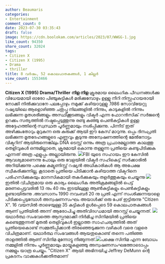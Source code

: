 ```yaml
---
author: Beaumaris
categories:
- Entertainment
comment_count: 0
date: 2023-07-30 03:35:43
draft: false
image: https://cdn.boolokam.com/articles/2023/07/WWGG-1.jpg
like_count: 94350
share_count: 32024
tags:
- Citizen X
- Citizen X (1995)
- Drama
- thriller
title: 8 വർഷം, 52 കൊലപാതകങ്ങൾ, 1 കില്ലർ
view_count: 1553466
---
```


**Citizen X (1995) Drama/Thriller** **നിള നിള** ക്രൂരമായ ലൈംഗിക പീഡനങ്ങൾക്കു വിധേയമായി ഓരോ പിഞ്ചുകുട്ടികൾ മരിക്കുമ്പോഴും ഉള്ളു നീറി നിസ്സഹായരായി നോക്കി നിൽക്കുവാനേ പലപ്പോഴും നമുക്ക് കഴിയാറുള്ളു .1986 സോവിയേറ്റു റഷ്യയിലെ ആളൊഴിഞ്ഞ ചതുപ്പു നിലങ്ങളിൽ നിന്നും, കാടുകളിൽ നിന്നും ലഭിക്കുന്ന മൃതശരീങ്ങളും അസ്ഥിക്കൂടങ്ങളും വിക്ടർ എന്ന ഫോറൻസിക് സർജന്റെ ഉറക്കം സത്യത്തിൽ നഷ്ടപ്പെടുത്തുന്നു [](https://cdn.boolokam.com/articles/2023/07/citizenx6.jpg)രണ്ടു കുഞ്ഞു പെൺകുട്ടികൾ ഉള്ള അദ്ദേഹത്തിന്റെ സ്വസ്ഥത പൂർണ്ണമായും നശിപ്പിക്കുന്നു. പിന്നീട് ഇത് അഴിക്കുംതോറും മുറുകുന്ന ഒരു കുരുക്ക് ആയി ഈ കേസ് മാറുന്നു. ഒപ്പം ദിനംപ്രതി ലഭിക്കുന്ന മൃതദേഹങ്ങളുടെ എണ്ണവും കൂടുന്നു അന്വേഷണത്തിന്റെ മേൽനോട്ടം വിക്ടറിന് ആയിരുന്നെങ്കിലും DNA ടെസ്റ്റ് ഒന്നും അത്ര പ്രചാരമല്ലാത്ത കാലത്തു തെളിവുകൾ ഒന്നുമില്ലാതെ, ക്രൂരമായി കൊന്നു തള്ളുന്ന പ്രതിയെ കണ്ടുപിടിക്കുക എന്നത് അത്ര എളുപ്പം അല്ലായിരുന്നു. [![](https://cdn.boolokam.com/articles/2023/07/WWGG-1.jpg)](https://cdn.boolokam.com/articles/2023/07/WWGG-1.jpg)FBI യുടെ സഹായം ഈ കേസിൽ ആവശ്യമാണെന്നു പോലും ഒരു വേളയിൽ വിക്ടർ സഹികെട്ട് സർക്കാരിൽ അറിയിക്കുന്നു പക്ഷെ കമ്യുണിസ്റ്റ് റഷ്യൻ അധികാരികൾ ആ അപേക്ഷ സ്വീകരിക്കുന്നില്ല, കൂടാതെ പ്രതിയെ പിടിക്കാൻ കഴിയാത്ത വിക്ടറിനെ പരിഹസിക്കുകയും മാനസികമായി തകർക്കുകയും തളർത്തുകയും ചെയ്യുന്നു [![](https://cdn.boolokam.com/articles/2023/07/FF.jpg)](https://cdn.boolokam.com/articles/2023/07/FF.jpg)ഇതിൽ വിചിത്രമായ ഒരു കാര്യം ലൈംഗിക അതിക്രമങ്ങളിൽ പെട്ട് മരണപ്പെട്ടവരിൽ 13 നും 40 നും ഇടയിലുള്ള ആൺകുട്ടികളും പെൺകുട്ടികളും ഉണ്ടായിരുന്നു .അവസാനം 1990 നവംബർ 20 നു പ്രതി എന്ന് സംശിക്കുന്നയാളെ പിടിക്കപ്പെടുമ്പോൾ അന്വഷണസംഘം അയാൾക്ക്‌ ഒരു പേര് ഇട്ടിരുന്നു "Citizen X". 16 വയസിൽ താഴെയുള്ള 35 കുട്ടികൾ ഉൾപ്പെടെ 59 കൊലപാതകങ്ങൾ ആണ് പ്രതിയിൽ അന്ന് ആരോപിച്ചു അതിവിദഗ്ധമായി അറസ്റ്റ് ചെയ്യുന്നത്. [![](https://cdn.boolokam.com/articles/2023/07/QQFFF.jpg)](https://cdn.boolokam.com/articles/2023/07/QQFFF.jpg)യഥാർത്ഥ സംഭവത്തെ ആസ്പദമാക്കി നിർമിച്ച സിനിമയിൽ പ്രതിയെ കണ്ടെത്തുന്നത് മുതൽ തെളിവുകൾ ഇല്ലാത്ത സാഹചര്യത്തിൽ അത് പ്രതിയെകൊണ്ട് സമ്മതിപ്പിക്കാൻ തിരഞ്ഞെടുക്കുന്ന വഴികൾ വരെ വളരെ വിചിത്രമാണ്. യഥാർത്ഥ സംഭവങ്ങൾ ആയതുകൊണ്ട് തന്നെ പതിഞ്ഞ താളത്തിൽ ആണ് സിനിമ മുന്നോട്ടു നീങ്ങുന്നത്.[![](https://cdn.boolokam.com/articles/2023/07/SV.jpg)](https://cdn.boolokam.com/articles/2023/07/SV.jpg)പക്ഷെ സിനിമ എന്ന ബോധം നമ്മളിൽ നിന്നും പൂർണ്ണമായും മായ്ചുകളഞ്ഞു അന്വഷണസംഘത്തോടൊപ്പം നമ്മളും യാത്ര ചെയ്യും. "Citizen X" ആയി അഭിനയിച്ച Jeffrey DeMunn ന്റെ പ്രകടനം വാക്കുകൾക്കതീതമാണ്